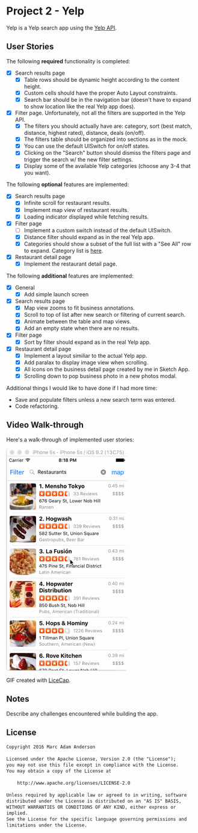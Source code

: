 # Project 2 - Yelp

Yelp is a Yelp search app using the [Yelp API](http://www.yelp.com/developers/documentation/v2/search_api).

## User Stories

The following **required** functionality is completed:

- [x] Search results page
   - [x] Table rows should be dynamic height according to the content height.
   - [x] Custom cells should have the proper Auto Layout constraints.
   - [x] Search bar should be in the navigation bar (doesn't have to expand to show location like the real Yelp app does).
- [x] Filter page. Unfortunately, not all the filters are supported in the Yelp API.
   - [x] The filters you should actually have are: category, sort (best match, distance, highest rated), distance, deals (on/off).
   - [x] The filters table should be organized into sections as in the mock.
   - [x] You can use the default UISwitch for on/off states.
   - [x] Clicking on the "Search" button should dismiss the filters page and trigger the search w/ the new filter settings.
   - [x] Display some of the available Yelp categories (choose any 3-4 that you want).

The following **optional** features are implemented:

- [x] Search results page
   - [x] Infinite scroll for restaurant results.
   - [x] Implement map view of restaurant results.
   - [x] Loading indicator displayed while fetching results.
- [x] Filter page
   - [ ] Implement a custom switch instead of the default UISwitch.
   - [x] Distance filter should expand as in the real Yelp app.
   - [x] Categories should show a subset of the full list with a "See All" row to expand. Category list is [here](http://www.yelp.com/developers/documentation/category_list).
- [x] Restaurant detail page
   - [x] Implement the restaurant detail page.

The following **additional** features are implemented:

- [x] General
   - [x] Add simple launch screen
- [x] Search results page
   - [x] Map view zooms to fit business annotations.
   - [x] Scroll to top of list after new search or filtering of current search.
   - [x] Animate between the table and map views.
   - [x] Add an empty state when there are no results.
- [x] Filter page
   - [x] Sort by filter should expand as in the real Yelp app.
- [x] Restaurant detail page
   - [x] Implement a layout similiar to the actual Yelp app.
   - [x] Add paralax to display image view when scrolling.
   - [x] All icons on the business detail page created by me in Sketch App.
   - [x] Scrolling down to pop business photo in a new photos modal.

Additional things I would like to have done if I had more time:

- Save and populate filters unless a new search term was entered.
- Code refactoring.

## Video Walk-through

Here's a walk-through of implemented user stories:

![Video Walk-through](yelp_walkthrough.gif)

GIF created with [LiceCap](http://www.cockos.com/licecap/).

## Notes

Describe any challenges encountered while building the app.

## License

    Copyright 2016 Marc Adam Anderson

    Licensed under the Apache License, Version 2.0 (the "License");
    you may not use this file except in compliance with the License.
    You may obtain a copy of the License at

        http://www.apache.org/licenses/LICENSE-2.0

    Unless required by applicable law or agreed to in writing, software
    distributed under the License is distributed on an "AS IS" BASIS,
    WITHOUT WARRANTIES OR CONDITIONS OF ANY KIND, either express or implied.
    See the License for the specific language governing permissions and
    limitations under the License.